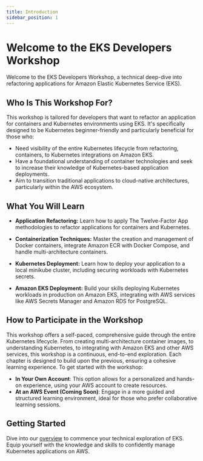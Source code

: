 ```yaml
---
title: Introduction
sidebar_position: 1
---
```

# Welcome to the EKS Developers Workshop
Welcome to the EKS Developers Workshop, a technical deep-dive into refactoring applications for Amazon Elastic Kubernetes Service (EKS). 

## Who Is This Workshop For?
This workshop is tailored for developers that want to refactor an application for containers and Kubernetes environments using EKS. It's specifically designed to be Kubernetes beginner-friendly and particularly beneficial for those who: 

* Need visibility of the entire Kubernetes lifecycle from refactoring, containers, to Kubernetes integrations on Amazon EKS.
* Have a foundational understanding of container technologies and seek to increase their knowledge of Kubernetes-based application deployments.
* Aim to transition traditional applications to cloud-native architectures, particularly within the AWS ecosystem.

## What You Will Learn
* **Application Refactoring:** Learn how to apply The Twelve-Factor App methodologies to refactor applications for containers and Kubernetes.

* **Containerization Techniques:** Master the creation and management of Docker containers, integrate Amazon ECR with Docker Compose, and handle multi-architecture containers.
* **Kubernetes Deployment:** Learn how to deploy your application to a local minikube cluster, including securing workloads with Kubernetes secrets.
* **Amazon EKS Deployment:** Build your skills deploying Kubernetes workloads in production on Amazon EKS, integrating with AWS services like AWS Secrets Manager and Amazon RDS for PostgreSQL. 

## How to Participate in the Workshop
This workshop offers a self-paced, comprehensive guide through the entire Kubernetes lifecycle. From creating multi-architecture container images, to understanding Kubernetes, to integrating with Amazon EKS and other AWS services, this workshop is a continuous, end-to-end exploration. Each chapter is designed to build upon the previous, ensuring a cohesive learning experience. To get started with the workshop:

* **In Your Own Account**: This option allows for a personalized and hands-on experience, using your AWS account to create resources.
* **At an AWS Event (Coming Soon)**: Engage in a more guided and structured learning environment, ideal for those who prefer collaborative learning sessions.

## Getting Started
Dive into our [overview](./python/about-workshop.md) to commence your technical exploration of EKS. Equip yourself with the knowledge and skills to confidently manage Kubernetes applications on AWS.